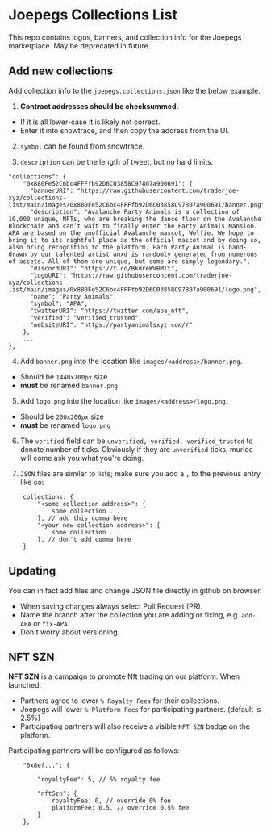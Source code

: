 # Joepegs Collections List

This repo contains logos, banners, and collection info for the Joepegs marketplace. May be deprecated in future.

## Add new collections

Add collection info to the `joepegs.collections.json` like the below example.

1. **Contract addresses should be checksummed.**

- If it is all lower-case it is likely not correct.
- Enter it into snowtrace, and then copy the address from the UI.

2. `symbol` can be found from snowtrace.

3. `description` can be the length of tweet, but no hard limits.

```
"collections": {
    "0x880Fe52C6bc4FFFfb92D6C03858C97807a900691": {
      "bannerURI": "https://raw.githubusercontent.com/traderjoe-xyz/collections-list/main/images/0x880Fe52C6bc4FFFfb92D6C03858C97807a900691/banner.png",
      "description": "Avalanche Party Animals is a collection of 10,000 unique, NFTs, who are breaking the dance floor on the Avalanche Blockchain and can’t wait to finally enter the Party Animals Mansion. APA are based on the unofficial Avalanche mascot, Wolfie. We hope to bring it to its rightful place as the official mascot and by doing so, also bring recognition to the platform. Each Party Animal is hand-drawn by our talented artist anxd is randomly generated from numerous of assets. All of them are unique, but some are simply legendary.",
      "discordURI": "https://t.co/BkdreWVBMTt",
      "logoURI": "https://raw.githubusercontent.com/traderjoe-xyz/collections-list/main/images/0x880Fe52C6bc4FFFfb92D6C03858C97807a900691/logo.png",
      "name": "Party Animals",
      "symbol": "APA",
      "twitterURI": "https://twitter.com/apa_nft",
      "verified": "verified_trusted",
      "websiteURI": "https://partyanimalsxyz.com//"
    },
    ...
},
```

4. Add `banner.png` into the location like `images/<address>/banner.png`.

- Should be `1440x700px` size
- **must** be renamed `banner.png`

5. Add `logo.png` into the location like `images/<address>/logo.png`.

- Should be `200x200px` size
- **must** be renamed `logo.png`

6. The `verified` field can be `unverified, verified, verified_trusted` to denote number of ticks. Obviously if they are `unverified` ticks, murloc will come ask you what you're doing.

7. `JSON` files are similar to lists; make sure you add a `,` to the previous entry like so:

```
    collections: {
        "<some collection address>": {
            some collection ...
        }, // add this comma here
        "<your new collection address>": {
            some collection ...
        }, // don't add comma here
    }
```

## Updating

You can in fact add files and change JSON file directly in github on browser.

- When saving changes always select Pull Request (PR).
- Name the branch after the collection you are adding or fixing, e.g. `add-APA` or `fix-APA`.
- Don't worry about versioning.


## NFT SZN

**NFT SZN** is a campaign to promote Nft trading on our platform. When launched:
- Partners agree to lower `% Royalty Fees` for their collections. 
- Joepegs will lower `% Platform Fees` for participating partners. (default is 2.5%)
- Participating partners will also receive a visible `NFT SZN` badge on the platform. 

Participating partners will be configured as follows:

```
    "0x8ef...": {

        "royaltyFee": 5, // 5% royalty fee

        "nftSzn": {
            royaltyFee: 0, // override 0% fee
            platformFee: 0.5, // override 0.5% fee
        }
    },
      
```

